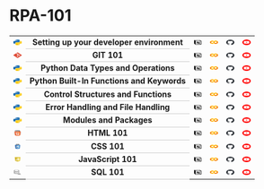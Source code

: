 # RPA-101

 
 <table style="width:100%;"> 
    <tr>
        <td><img src="assets/py.png" width="15" height ="10" alt="Setup"></td>
        <td style="text-align:center; font-weight:bold; border-bottom: 1px solid #ccc;">Setting up your developer environment</td>
        <td><a href="https://loud-iberis-61b.notion.site/Setting-up-your-developer-environment-12741d33cda9808fa7bae234ef59d929"><img src="assets/no.png" width="15" height ="10" alt="YouTube"></a></td>
        <td><a href="https://colab.research.google.com/github/TrainingRepositories/RPA/blob/main/Setting%20up%20your%20developer%20environment/Setting%20up%20your%20developer%20environment.ipynb"><img src="assets/gc.png" width="15" height ="10" alt="Google Colab"></a></td>
        <td><a href="https://github.com/TrainingRepositories/RPA/blob/main/Setting%20up%20your%20developer%20environment/Setting%20up%20your%20developer%20environment.ipynb"><img src="assets/gh.png" width="15" height ="10" alt="GitHub"></a></td>
        <td><a href="#"><img src="assets/yt.png" width="15" height ="10" alt="YouTube"></a></td>
    </tr>
    <tr>
        <td><img src="assets/git.png" width="15" height ="10" alt="GitHub"></td>
        <td style="text-align:center; font-weight:bold; border-bottom: 1px solid #ccc;">GIT 101</td>
        <td><a href="https://loud-iberis-61b.notion.site/GIT-12541d33cda980aea0f3d1d757a8da5d?pvs=4"><img src="assets/no.png" width="15" height ="10" alt="YouTube"></a></td>
        <td><a href="https://colab.research.google.com/github/TrainingRepositories/RPA-101/blob/main/GIT%20101/GIT.ipynb"><img src="assets/gc.png" width="15" height ="10" alt="Google Colab"></a></td>
        <td><a href="https://github.com/TrainingRepositories/RPA-101/blob/main/GIT%20101/GIT.ipynb"><img src="assets/gh.png" width="15" height ="10" alt="GitHub"></a></td>
        <td><a href="#"><img src="assets/yt.png" width="15" height ="10" alt="YouTube"></a></td>
    </tr> 
    <tr>
        <td><img src="assets/py.png" width="15" height ="10" alt="Python"></td>
        <td style="text-align:center; font-weight:bold; border-bottom: 1px solid #ccc;">Python Data Types and Operations</td>
        <td><a href="https://loud-iberis-61b.notion.site/Data-Types-and-Operations-12541d33cda980c983b0d4511916160c?pvs=4"><img src="assets/no.png" width="15" height ="10" alt="YouTube"></a></td>
        <td><a href="https://colab.research.google.com/github/TrainingRepositories/RPA-101/blob/main/PYTHON%20101/1%20Python_Data_Types_and_Operations/Python_Data_Types_and_Operations.ipynb"><img src="assets/gc.png" width="15" height ="10" alt="Google Colab"></a></td>
        <td><a href="https://github.com/TrainingRepositories/RPA-101/blob/main/PYTHON%20101/1%20Python_Data_Types_and_Operations/Python_Data_Types_and_Operations.ipynb"><img src="assets/gh.png" width="15" height ="10" alt="GitHub"></a></td>
        <td><a href="#"><img src="assets/yt.png" width="15" height ="10" alt="YouTube"></a></td>
    </tr>
    <tr>
        <td><img src="assets/py.png" width="15" height ="10" alt="Python"></td>
        <td style="text-align:center; font-weight:bold; border-bottom: 1px solid #ccc;">Python Built-In Functions and Keywords</td>
        <td><a href="https://loud-iberis-61b.notion.site/BuiltIn-Functions-Keywords-12541d33cda980b1970adb69d9ff1a6c?pvs=4"><img src="assets/no.png" width="15" height ="10" alt="YouTube"></a></td>
        <td><a href="https://colab.research.google.com/github/TrainingRepositories/RPA-101/blob/main/PYTHON%20101/2%20Python%20BuiltIn%20Functions%20Keywords/Python_BuiltIn_Functions_Keywords.ipynb"><img src="assets/gc.png" width="15" height ="10" alt="Google Colab"></a></td>
        <td><a href="https://github.com/TrainingRepositories/RPA-101/blob/main/PYTHON%20101/2%20Python%20BuiltIn%20Functions%20Keywords/Python_BuiltIn_Functions_Keywords.ipynb"><img src="assets/gh.png" width="15" height ="10" alt="GitHub"></a></td>
        <td><a href="#"><img src="assets/yt.png" width="15" height ="10" alt="YouTube"></a></td>
    </tr>
    <tr>
        <td><img src="assets/py.png" width="15" height ="10" alt="Python"></td>
        <td style="text-align:center; font-weight:bold; border-bottom: 1px solid #ccc;">Control Structures and Functions</td>
        <td><a href="#"><img src="assets/no.png" width="15" height ="10" alt="YouTube"></a></td>
        <td><a href="https://colab.research.google.com/github/TrainingRepositories/RPA-101/blob/main/PYTHON%20101/3%20%20Control%20Structures%20and%20Functions/Control%20Structures%20and%20Functions.ipynb"><img src="assets/gc.png" width="15" height ="10" alt="Google Colab"></a></td>
        <td><a href="https://github.com/TrainingRepositories/RPA-101/blob/main/PYTHON%20101/3%20%20Control%20Structures%20and%20Functions/Control%20Structures%20and%20Functions.ipynb"><img src="assets/gh.png" width="15" height ="10" alt="GitHub"></a></td>
        <td><a href="#"><img src="assets/yt.png" width="15" height ="10" alt="YouTube"></a></td>
    </tr>
    <tr>
        <td><img src="assets/py.png" width="15" height ="10" alt="Python"></td>
        <td style="text-align:center; font-weight:bold; border-bottom: 1px solid #ccc;">Error Handling and File Handling</td>
        <td><a href="https://loud-iberis-61b.notion.site/Error-Handling-and-File-Handling-12541d33cda9804d8c35c97b6d6f131f?pvs=4"><img src="assets/no.png" width="15" height ="10" alt="YouTube"></a></td>
        <td><a href="https://colab.research.google.com/github/TrainingRepositories/RPA-101/blob/main/PYTHON%20101/4%20Error%20Handling%20and%20File%20Handling%20/Error%20Handling%20and%20File%20Handling.ipynb "><img src="assets/gc.png" width="15" height ="10" alt="Google Colab"></a></td>
        <td><a href="https://github.com/TrainingRepositories/RPA-101/blob/main/PYTHON%20101/4%20Error%20Handling%20and%20File%20Handling%20/Error%20Handling%20and%20File%20Handling.ipynb"><img src="assets/gh.png" width="15" height ="10" alt="GitHub"></a></td>
        <td><a href="#"><img src="assets/yt.png" width="15" height ="10" alt="YouTube"></a></td>
    </tr>
    <tr>
        <td><img src="assets/py.png" width="15" height ="10" alt="Python"></td>
        <td style="text-align:center; font-weight:bold; border-bottom: 1px solid #ccc;">Modules and Packages</td>
        <td><a href="https://loud-iberis-61b.notion.site/Modules-and-Packages-12541d33cda98032a3c6faa84d62814f?pvs=4"><img src="assets/no.png" width="15" height ="10" alt="YouTube"></a></td>
        <td><a href="https://colab.research.google.com/github/TrainingRepositories/RPA-101/blob/main/PYTHON%20101/5%20Modules%20and%20Packages/Modules%20and%20Packages.ipynb"><img src="assets/gc.png" width="15" height ="10" alt="Google Colab"></a></td>
        <td><a href="https://github.com/TrainingRepositories/RPA-101/blob/main/PYTHON%20101/5%20Modules%20and%20Packages/Modules%20and%20Packages.ipynb"><img src="assets/gh.png" width="15" height ="10" alt="GitHub"></a></td>
        <td><a href="#"><img src="assets/yt.png" width="15" height ="10" alt="YouTube"></a></td>
    </tr>
    <tr>
        <td><img src="assets/html.png" width="15" height ="10" alt="HTML"></td>
        <td style="text-align:center; font-weight:bold; border-bottom: 1px solid #ccc;">HTML 101</td>
        <td><a href="https://loud-iberis-61b.notion.site/HTML-12541d33cda980a0b46beb7846294749?pvs=4"><img src="assets/no.png" width="15" height ="10" alt="YouTube"></a></td>
        <td><a href="https://colab.research.google.com/github/TrainingRepositories/RPA-101/blob/main/HTML%20-%20CSS%20-%20JAVASCRIPT/HTML%20101/HTML.ipynb"><img src="assets/gc.png" width="15" height ="10" alt="Google Colab"></a></td>
        <td><a href="https://github.com/TrainingRepositories/RPA-101/blob/main/HTML%20-%20CSS%20-%20JAVASCRIPT/HTML%20101/HTML.ipynb"><img src="assets/gh.png" width="15" height ="10" alt="GitHub"></a></td>
        <td><a href="#"><img src="assets/yt.png" width="15" height ="10" alt="YouTube"></a></td>
    </tr>
    <tr>
        <td><img src="assets/css.png" width="15" height ="10" alt="CSS"></td>
        <td style="text-align:center; font-weight:bold; border-bottom: 1px solid #ccc;">CSS 101</td>
        <td><a href="https://loud-iberis-61b.notion.site/CSS-12541d33cda980ae973ef3889eae1c92?pvs=4"><img src="assets/no.png" width="15" height ="10" alt="YouTube"></a></td>
        <td><a href="https://colab.research.google.com/github/TrainingRepositories/RPA-101/blob/main/HTML%20-%20CSS%20-%20JAVASCRIPT/CSS%20101/CSS.ipynb"><img src="assets/gc.png" width="15" height ="10" alt="Google Colab"></a></td>
        <td><a href="https://github.com/TrainingRepositories/RPA-101/blob/main/HTML%20-%20CSS%20-%20JAVASCRIPT/CSS%20101/CSS.ipynb"><img src="assets/gh.png" width="15" height ="10" alt="GitHub"></a></td>
        <td><a href="#"><img src="assets/yt.png" width="15" height ="10" alt="YouTube"></a></td>
    </tr>
    <tr>
        <td><img src="assets/js.png" width="15" height ="10" alt="JavaScript"></td>
        <td style="text-align:center; font-weight:bold; border-bottom: 1px solid #ccc;">JavaScript 101</td>
        <td><a href="https://loud-iberis-61b.notion.site/JavaScript-12541d33cda980ed9867d086f8e6c9d2?pvs=4"><img src="assets/no.png" width="15" height ="10" alt="YouTube"></a></td>
        <td><a href="https://colab.research.google.com/github/TrainingRepositories/RPA-101/blob/main/HTML%20-%20CSS%20-%20JAVASCRIPT/JAVASCRIPT%20101/JAVASCRIPT.ipynb"><img src="assets/gc.png" width="15" height ="10" alt="Google Colab"></a></td>
        <td><a href="https://github.com/TrainingRepositories/RPA-101/blob/main/HTML%20-%20CSS%20-%20JAVASCRIPT/JAVASCRIPT%20101/JAVASCRIPT.ipynb"><img src="assets/gh.png" width="15" height ="10" alt="GitHub"></a></td>
        <td><a href="#"><img src="assets/yt.png" width="15" height ="10" alt="YouTube"></a></td>
    </tr>
    <tr>
        <td><img src="assets/sql.png" width="15" height ="10" alt="SQL"></td>
        <td style="text-align:center; font-weight:bold; border-bottom: 1px solid #ccc;">SQL 101</td>
        <td><a href="https://loud-iberis-61b.notion.site/SQL-12541d33cda980e4a069dd2ba2f31a56?pvs=4"><img src="assets/no.png" width="15" height ="10" alt="YouTube"></a></td>
        <td><a href="https://colab.research.google.com/github/TrainingRepositories/RPA-101/blob/main/SQL%20101/SQL.ipynb"><img src="assets/gc.png" width="15" height ="10" alt="Google Colab"></a></td>
        <td><a href="https://github.com/TrainingRepositories/RPA-101/blob/main/SQL%20101/SQL.ipynb"><img src="assets/gh.png" width="15" height ="10" alt="GitHub"></a></td>
        <td><a href="#"><img src="assets/yt.png" width="15" height ="10" alt="YouTube"></a></td>
    </tr>
</table>
